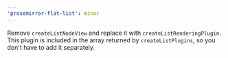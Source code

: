 ```yaml
---
'prosemirror-flat-list': minor
---
```


Remove `createListNodeView` and replace it with `createListRenderingPlugin`. This plugin is included in the array returned by `createListPlugins`, so you don't have to add it separately.
